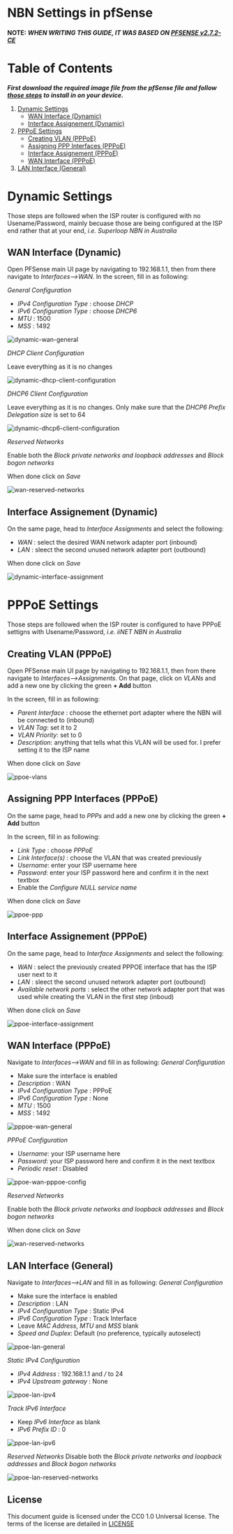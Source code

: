 # NBN Settings in pfSense

#### **NOTE:** *WHEN WRITING THIS GUIDE, IT WAS BASED ON [PFSENSE v2.7.2-CE](https://www.pfsense.org/download/)*


# Table of Contents

***First download the required image file from the pfSense file and follow [those steps](https://docs.netgate.com/pfsense/en/latest/install/write-memstick.html) to install in on your device.***


1. <a href="#dynamic-settings">Dynamic Settings</a>
    - <a href="#wan-interface-dynamic">WAN Interface (Dynamic)</a>
    - <a href="#interface-assignement-dynamic">Interface Assignement (Dynamic)</a>
2. <a href="#pppoe-settings">PPPoE Settings</a>
    - <a href="#creating-vlan-pppoe">Creating VLAN (PPPoE)</a>
    - <a href="#assigning-ppp-interfaces-pppoe">Assigning PPP Interfaces (PPPoE)</a>
    - <a href="#interface-assignement-pppoe">Interface Assignement (PPPoE)</a>
    - <a href="#wan-interface-pppoe">WAN Interface (PPPoE)</a>
3. <a href="#lan-interface-general">LAN Interface (General)</a>



# Dynamic Settings

Those steps are followed when the ISP router is configured with no Usename/Password, mainly becuase those are being configured at the ISP end rather that at your end, _i.e. Superloop NBN in Australia_


## WAN Interface (Dynamic)

Open PFSense main UI page by navigating to 192.168.1.1, then from there navigate to *Interfaces-->WAN*. In the screen, fill in as following:

_*General Configuration*_
- *IPv4 Configuration Type* : choose *DHCP*
- *IPv6 Configuration Type* : choose *DHCP6*
- *MTU* : 1500
- *MSS* : 1492

![dynamic-wan-general](/screenshots/dynamic-wan-general.jpeg)

_*DHCP Client Configuration*_

Leave everything as it is no changes

![dynamic-dhcp-client-configuration](/screenshots/dynamic-dhcp-client-configuration.jpeg)


_*DHCP6 Client Configuration*_

Leave everything as it is no changes. Only make sure that the _DHCP6 Prefix Delegation size_ is set to 64

![dynamic-dhcp6-client-configuration](/screenshots/dynamic-dhcp6-client-configuration.jpeg)


_*Reserved Networks*_

Enable both the *Block private networks and loopback addresses* and *Block bogon networks*

When done click on *Save*

![wan-reserved-networks](/screenshots/wan-reserved-networks.png)



## Interface Assignement (Dynamic)

On the same page, head to *Interface Assignments* and select the following:
- *WAN* : select the desired WAN network adapter port (inbound)
- *LAN* : sleect the second unused network adapter port (outbound)

When done click on *Save*

![dynamic-interface-assignment](/screenshots/dynamic-interface-assignment.jpeg)



# PPPoE Settings

Those steps are followed when the ISP router is configured to have PPPoE settigns with Usename/Password, _i.e. iiNET NBN in Australia_


## Creating VLAN (PPPoE)

Open PFSense main UI page by navigating to 192.168.1.1, then from there navigate to *Interfaces-->Assignments*. On that page, click on *VLANs* and add a new one by clicking the green **+ Add** button

In the screen, fill in as following:
- *Parent Interface* : choose the ethernet port adapter where the NBN will be connected to (inbound)
- *VLAN Tag*: set it to 2 
- *VLAN Priority*: set to 0
- *Description*: anything that tells what this VLAN will be used for. I prefer setting it to the ISP name

When done click on *Save*

![ppoe-vlans](/screenshots/ppoe-vlans.png)



## Assigning PPP Interfaces (PPPoE)

On the same page, head to *PPPs* and add a new one by clicking the green **+ Add** button

In the screen, fill in as following:
- *Link Type* : choose *PPPoE*
- *Link Interface(s)* : choose the VLAN that was created previously
- *Username*: enter your ISP username here
- *Password*: enter your ISP password here and confirm it in the next textbox
- Enable the *Configure NULL service name*

When done click on *Save*

![ppoe-ppp](/screenshots/ppoe-ppp.png)



## Interface Assignement (PPPoE)

On the same page, head to *Interface Assignments* and select the following:
- *WAN* : select the previously created PPPOE interface that has the ISP user next to it
- *LAN* : sleect the second unused network adapter port (outbound)
- *Available network ports* : select the other network adapter port that was used while creating the VLAN in the first step (inboud)

When done click on *Save*

![ppoe-interface-assignment](/screenshots/ppoe-interface-assignment.png)



## WAN Interface (PPPoE)

Navigate to *Interfaces-->WAN* and fill in as following:
_*General Configuration*_

- Make sure the interface is enabled
- *Description* : WAN
- *IPv4 Configuration Type* : PPPoE
- *IPv6 Configuration Type* : None
- *MTU* : 1500
- *MSS* : 1492

![pppoe-wan-general](/screenshots/pppoe-wan-general.png)

_*PPPoE Configuration*_

- *Username*: your ISP username here
- *Password*: your ISP password here and confirm it in the next textbox
- *Periodic reset* : Disabled

![ppoe-wan-pppoe-config](/screenshots/ppoe-wan-pppoe-config.png)

_*Reserved Networks*_

Enable both the *Block private networks and loopback addresses* and *Block bogon networks*

When done click on *Save*

![wan-reserved-networks](/screenshots/wan-reserved-networks.png)



## LAN Interface (General)

Navigate to *Interfaces-->LAN* and fill in as following:
_*General Configuration*_

- Make sure the interface is enabled
- *Description* : LAN
- *IPv4 Configuration Type* : Static IPv4
- *IPv6 Configuration Type* : Track Interface
- Leave *MAC Address*, *MTU* and *MSS* blank
- *Speed and Duplex*: Default (no preference, typically autoselect)

![ppoe-lan-general](/screenshots/ppoe-lan-general.png)

_*Static IPv4 Configuration*_
- *IPv4 Address* : 192.168.1.1 and */* to 24
- *IPv4 Upstream gateway* : None

![ppoe-lan-ipv4](/screenshots/ppoe-lan-ipv4.png)

_*Track IPv6 Interface*_
- Keep *IPv6 Interface* as blank
- *IPv6 Prefix ID* : 0

![ppoe-lan-ipv6](/screenshots/ppoe-lan-ipv6.png)

_*Reserved Networks*_
Disable both the *Block private networks and loopback addresses* and *Block bogon networks*

![ppoe-lan-reserved-networks](/screenshots/ppoe-lan-reserved-networks.png)



## License
This document guide is licensed under the CC0 1.0 Universal license. The terms of the license are detailed in [LICENSE](/LICENSE)
